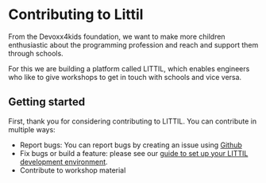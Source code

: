 # Contributing to Littil
From the Devoxx4kids foundation, we want to make more children enthusiastic about the programming profession and reach and support them through schools.

For this we are building a platform called LITTIL, which enables engineers who like to give workshops to get in touch with schools and vice versa.

## Getting started
First, thank you for considering contributing to LITTIL. You can contribute in multiple ways:
- Report bugs: You can report bugs by creating an issue using [Github](https://github.com/Devoxx4Kids-NPO/littil-backend/issues)
- Fix bugs or build a feature: please see our [guide to set up your LITTIL development environment](https://github.com/Devoxx4Kids-NPO/littil-backend/blob/main/docs/set-up-your-development-environment.md).
- Contribute to workshop material